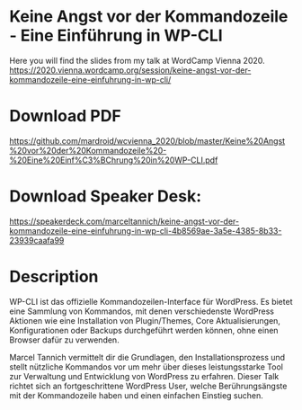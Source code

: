 # Keine Angst vor der Kommandozeile - Eine Einführung in WP-CLI

Here you will find the slides from my talk at WordCamp Vienna 2020.
https://2020.vienna.wordcamp.org/session/keine-angst-vor-der-kommandozeile-eine-einfuhrung-in-wp-cli/

# Download PDF
https://github.com/mardroid/wcvienna_2020/blob/master/Keine%20Angst%20vor%20der%20Kommandozeile%20-%20Eine%20Einf%C3%BChrung%20in%20WP-CLI.pdf

# Download Speaker Desk:
https://speakerdeck.com/marceltannich/keine-angst-vor-der-kommandozeile-eine-einfuhrung-in-wp-cli-4b8569ae-3a5e-4385-8b33-23939caafa99

# Description
WP-CLI ist das offizielle Kommandozeilen-Interface für WordPress. Es bietet eine Sammlung von Kommandos, mit denen verschiedenste WordPress Aktionen wie eine Installation von Plugin/Themes, Core Aktualisierungen, Konfigurationen oder Backups durchgeführt werden können, ohne einen Browser dafür zu verwenden.

Marcel Tannich vermittelt dir die Grundlagen, den Installationsprozess und stellt nützliche Kommandos vor um mehr über dieses leistungsstarke Tool zur Verwaltung und Entwicklung von WordPress zu erfahren. Dieser Talk richtet sich an fortgeschrittene WordPress User, welche Berührungsängste mit der Kommandozeile haben und einen einfachen Einstieg suchen.
